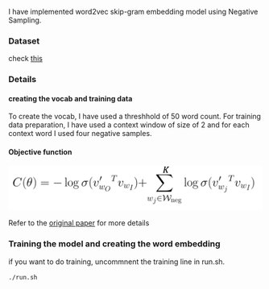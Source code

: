 I have implemented word2vec skip-gram embedding model using Negative Sampling. 

### Dataset

check [this](https://github.com/raja-kumar/CSE-244-ML-for-NLP/tree/main/asg1#dataset)

### Details

#### creating the vocab and training data
To create the vocab, I have used a threshhold of 50 word count. For training data preparation, I have used a context window of size of 2 and for each context word I used four negative samples.

#### Objective function
![alt text](https://github.com/raja-kumar/CSE-244-ML-for-NLP/blob/main/asg1/word2vec/imgs/w2v_obj_fn.png)

Refer to the [original paper](https://arxiv.org/pdf/1301.3781.pdf) for more details

### Training the model and creating the word embedding

if you want to do training, uncommnent the training line in run.sh.

```
./run.sh

```
